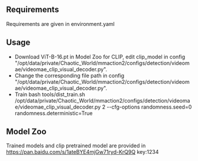 ## Requirements
Requirements are given in environment.yaml
## Usage
- Download ViT-B-16.pt in Model Zoo for CLIP, edit clip_model in config "/opt/data/private/Chaotic_World/mmaction2/configs/detection/videomae/videomae_clip_visual_decoder.py". 
- Change the corresponding file path in config "/opt/data/private/Chaotic_World/mmaction2/configs/detection/videomae/videomae_clip_visual_decoder.py". 
- Train
bash tools/dist_train.sh /opt/data/private/Chaotic_World/mmaction2/configs/detection/videomae/videomae_clip_visual_decoder.py 2 --cfg-options randomness.seed=0 randomness.deterministic=True
## Model Zoo
Trained models and clip pretrained model are provided in https://pan.baidu.com/s/1ateBYE4mjGw71ryd-KrQ9Q key:1234
